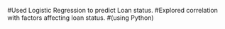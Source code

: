 #Used Logistic Regression to predict Loan status.
#Explored correlation with factors affecting loan status.
#(using Python)
